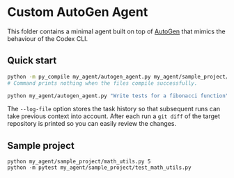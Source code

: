 # Custom AutoGen Agent

This folder contains a minimal agent built on top of [AutoGen](https://github.com/microsoft/autogen) that mimics the behaviour of the Codex CLI.

## Quick start

```bash
python -m py_compile my_agent/autogen_agent.py my_agent/sample_project/math_utils.py
# Command prints nothing when the files compile successfully.

python my_agent/autogen_agent.py "Write tests for a fibonacci function" my_agent/sample_project --log-file my_agent/conversation.log
```

The `--log-file` option stores the task history so that subsequent runs can take
previous context into account. After each run a `git diff` of the target
repository is printed so you can easily review the changes.

## Sample project

```
python my_agent/sample_project/math_utils.py 5
python -m pytest my_agent/sample_project/test_math_utils.py
```

